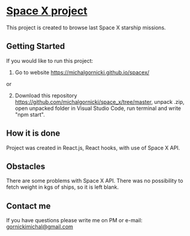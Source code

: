 # [Space X project](https://michalgornicki.github.io/spacex/)

This project is created to browse last Space X starship missions.

## Getting Started
If you would like to run this project:

1. Go to website https://michalgornicki.github.io/spacex/

or

2. Download this repository https://github.com/michalgornicki/space_x/tree/master, unpack .zip, open unpacked folder in Visual Studio Code, run terminal and write "npm start".

## How it is done

Project was created in React.js, React hooks, with use of Space X API.

## Obstacles

There are some problems with Space X API. There was no possibility to fetch weight in kgs of ships, so it is left blank.

## Contact me

If you have questions please write me on PM or e-mail: gornickimichal@gmail.com
